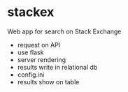 # stackex

Web app for search on Stack Exchange

- request on API
- use flask
- server rendering
- results write in relational db
- config.ini
- results show on table

